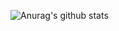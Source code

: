 ![Anurag's github stats](https://github-readme-stats.vercel.app/api?username=Poomipat&show_icons=true&theme=blue-green)
